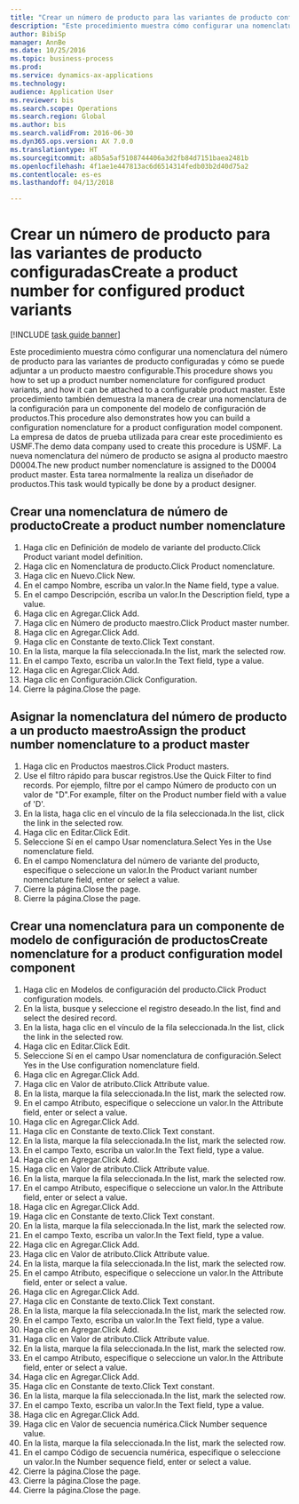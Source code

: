 ```yaml
--- 
title: "Crear un número de producto para las variantes de producto configuradas"
description: "Este procedimiento muestra cómo configurar una nomenclatura del número de producto para las variantes de producto configuradas y cómo se puede adjuntar a un producto maestro configurable."
author: BibiSp
manager: AnnBe
ms.date: 10/25/2016
ms.topic: business-process
ms.prod: 
ms.service: dynamics-ax-applications
ms.technology: 
audience: Application User
ms.reviewer: bis
ms.search.scope: Operations
ms.search.region: Global
ms.author: bis
ms.search.validFrom: 2016-06-30
ms.dyn365.ops.version: AX 7.0.0
ms.translationtype: HT
ms.sourcegitcommit: a8b5a5af5108744406a3d2fb84d7151baea2481b
ms.openlocfilehash: 4f1ae1e447813ac6d6514314fedb03b2d40d75a2
ms.contentlocale: es-es
ms.lasthandoff: 04/13/2018

---
```

# <a name="create-a-product-number-for-configured-product-variants"></a><span data-ttu-id="60ccd-103">Crear un número de producto para las variantes de producto configuradas</span><span class="sxs-lookup"><span data-stu-id="60ccd-103">Create a product number for configured product variants</span></span>

[!INCLUDE [task guide banner](../../includes/task-guide-banner.md)]

<span data-ttu-id="60ccd-104">Este procedimiento muestra cómo configurar una nomenclatura del número de producto para las variantes de producto configuradas y cómo se puede adjuntar a un producto maestro configurable.</span><span class="sxs-lookup"><span data-stu-id="60ccd-104">This procedure shows you how to set up a product number nomenclature for configured product variants, and how it can be attached to a configurable product master.</span></span> <span data-ttu-id="60ccd-105">Este procedimiento también demuestra la manera de crear una nomenclatura de la configuración para un componente del modelo de configuración de productos.</span><span class="sxs-lookup"><span data-stu-id="60ccd-105">This procedure also demonstrates how you can build a configuration nomenclature for a product configuration model component.</span></span> <span data-ttu-id="60ccd-106">La empresa de datos de prueba utilizada para crear este procedimiento es USMF.</span><span class="sxs-lookup"><span data-stu-id="60ccd-106">The demo data company used to create this procedure is USMF.</span></span> <span data-ttu-id="60ccd-107">La nueva nomenclatura del número de producto se asigna al producto maestro D0004.</span><span class="sxs-lookup"><span data-stu-id="60ccd-107">The new product number nomenclature is assigned to the D0004 product master.</span></span> <span data-ttu-id="60ccd-108">Esta tarea normalmente la realiza un diseñador de productos.</span><span class="sxs-lookup"><span data-stu-id="60ccd-108">This task would typically be done by a product designer.</span></span>


## <a name="create-a-product-number-nomenclature"></a><span data-ttu-id="60ccd-109">Crear una nomenclatura de número de producto</span><span class="sxs-lookup"><span data-stu-id="60ccd-109">Create a product number nomenclature</span></span>
1. <span data-ttu-id="60ccd-110">Haga clic en Definición de modelo de variante del producto.</span><span class="sxs-lookup"><span data-stu-id="60ccd-110">Click Product variant model definition.</span></span>
2. <span data-ttu-id="60ccd-111">Haga clic en Nomenclatura de producto.</span><span class="sxs-lookup"><span data-stu-id="60ccd-111">Click Product nomenclature.</span></span>
3. <span data-ttu-id="60ccd-112">Haga clic en Nuevo.</span><span class="sxs-lookup"><span data-stu-id="60ccd-112">Click New.</span></span>
4. <span data-ttu-id="60ccd-113">En el campo Nombre, escriba un valor.</span><span class="sxs-lookup"><span data-stu-id="60ccd-113">In the Name field, type a value.</span></span>
5. <span data-ttu-id="60ccd-114">En el campo Descripción, escriba un valor.</span><span class="sxs-lookup"><span data-stu-id="60ccd-114">In the Description field, type a value.</span></span>
6. <span data-ttu-id="60ccd-115">Haga clic en Agregar.</span><span class="sxs-lookup"><span data-stu-id="60ccd-115">Click Add.</span></span>
7. <span data-ttu-id="60ccd-116">Haga clic en Número de producto maestro.</span><span class="sxs-lookup"><span data-stu-id="60ccd-116">Click Product master number.</span></span>
8. <span data-ttu-id="60ccd-117">Haga clic en Agregar.</span><span class="sxs-lookup"><span data-stu-id="60ccd-117">Click Add.</span></span>
9. <span data-ttu-id="60ccd-118">Haga clic en Constante de texto.</span><span class="sxs-lookup"><span data-stu-id="60ccd-118">Click Text constant.</span></span>
10. <span data-ttu-id="60ccd-119">En la lista, marque la fila seleccionada.</span><span class="sxs-lookup"><span data-stu-id="60ccd-119">In the list, mark the selected row.</span></span>
11. <span data-ttu-id="60ccd-120">En el campo Texto, escriba un valor.</span><span class="sxs-lookup"><span data-stu-id="60ccd-120">In the Text field, type a value.</span></span>
12. <span data-ttu-id="60ccd-121">Haga clic en Agregar.</span><span class="sxs-lookup"><span data-stu-id="60ccd-121">Click Add.</span></span>
13. <span data-ttu-id="60ccd-122">Haga clic en Configuración.</span><span class="sxs-lookup"><span data-stu-id="60ccd-122">Click Configuration.</span></span>
14. <span data-ttu-id="60ccd-123">Cierre la página.</span><span class="sxs-lookup"><span data-stu-id="60ccd-123">Close the page.</span></span>

## <a name="assign-the-product-number-nomenclature-to-a-product-master"></a><span data-ttu-id="60ccd-124">Asignar la nomenclatura del número de producto a un producto maestro</span><span class="sxs-lookup"><span data-stu-id="60ccd-124">Assign the product number nomenclature to a product master</span></span>
1. <span data-ttu-id="60ccd-125">Haga clic en Productos maestros.</span><span class="sxs-lookup"><span data-stu-id="60ccd-125">Click Product masters.</span></span>
2. <span data-ttu-id="60ccd-126">Use el filtro rápido para buscar registros.</span><span class="sxs-lookup"><span data-stu-id="60ccd-126">Use the Quick Filter to find records.</span></span> <span data-ttu-id="60ccd-127">Por ejemplo, filtre por el campo Número de producto con un valor de "D".</span><span class="sxs-lookup"><span data-stu-id="60ccd-127">For example, filter on the Product number field with a value of 'D'.</span></span>
3. <span data-ttu-id="60ccd-128">En la lista, haga clic en el vínculo de la fila seleccionada.</span><span class="sxs-lookup"><span data-stu-id="60ccd-128">In the list, click the link in the selected row.</span></span>
4. <span data-ttu-id="60ccd-129">Haga clic en Editar.</span><span class="sxs-lookup"><span data-stu-id="60ccd-129">Click Edit.</span></span>
5. <span data-ttu-id="60ccd-130">Seleccione Sí en el campo Usar nomenclatura.</span><span class="sxs-lookup"><span data-stu-id="60ccd-130">Select Yes in the Use nomenclature field.</span></span>
6. <span data-ttu-id="60ccd-131">En el campo Nomenclatura del número de variante del producto, especifique o seleccione un valor.</span><span class="sxs-lookup"><span data-stu-id="60ccd-131">In the Product variant number nomenclature field, enter or select a value.</span></span>
7. <span data-ttu-id="60ccd-132">Cierre la página.</span><span class="sxs-lookup"><span data-stu-id="60ccd-132">Close the page.</span></span>
8. <span data-ttu-id="60ccd-133">Cierre la página.</span><span class="sxs-lookup"><span data-stu-id="60ccd-133">Close the page.</span></span>

## <a name="create-nomenclature-for-a-product-configuration-model-component"></a><span data-ttu-id="60ccd-134">Crear una nomenclatura para un componente de modelo de configuración de productos</span><span class="sxs-lookup"><span data-stu-id="60ccd-134">Create nomenclature for a product configuration model component</span></span>
1. <span data-ttu-id="60ccd-135">Haga clic en Modelos de configuración del producto.</span><span class="sxs-lookup"><span data-stu-id="60ccd-135">Click Product configuration models.</span></span>
2. <span data-ttu-id="60ccd-136">En la lista, busque y seleccione el registro deseado.</span><span class="sxs-lookup"><span data-stu-id="60ccd-136">In the list, find and select the desired record.</span></span>
3. <span data-ttu-id="60ccd-137">En la lista, haga clic en el vínculo de la fila seleccionada.</span><span class="sxs-lookup"><span data-stu-id="60ccd-137">In the list, click the link in the selected row.</span></span>
4. <span data-ttu-id="60ccd-138">Haga clic en Editar.</span><span class="sxs-lookup"><span data-stu-id="60ccd-138">Click Edit.</span></span>
5. <span data-ttu-id="60ccd-139">Seleccione Sí en el campo Usar nomenclatura de configuración.</span><span class="sxs-lookup"><span data-stu-id="60ccd-139">Select Yes in the Use configuration nomenclature field.</span></span>
6. <span data-ttu-id="60ccd-140">Haga clic en Agregar.</span><span class="sxs-lookup"><span data-stu-id="60ccd-140">Click Add.</span></span>
7. <span data-ttu-id="60ccd-141">Haga clic en Valor de atributo.</span><span class="sxs-lookup"><span data-stu-id="60ccd-141">Click Attribute value.</span></span>
8. <span data-ttu-id="60ccd-142">En la lista, marque la fila seleccionada.</span><span class="sxs-lookup"><span data-stu-id="60ccd-142">In the list, mark the selected row.</span></span>
9. <span data-ttu-id="60ccd-143">En el campo Atributo, especifique o seleccione un valor.</span><span class="sxs-lookup"><span data-stu-id="60ccd-143">In the Attribute field, enter or select a value.</span></span>
10. <span data-ttu-id="60ccd-144">Haga clic en Agregar.</span><span class="sxs-lookup"><span data-stu-id="60ccd-144">Click Add.</span></span>
11. <span data-ttu-id="60ccd-145">Haga clic en Constante de texto.</span><span class="sxs-lookup"><span data-stu-id="60ccd-145">Click Text constant.</span></span>
12. <span data-ttu-id="60ccd-146">En la lista, marque la fila seleccionada.</span><span class="sxs-lookup"><span data-stu-id="60ccd-146">In the list, mark the selected row.</span></span>
13. <span data-ttu-id="60ccd-147">En el campo Texto, escriba un valor.</span><span class="sxs-lookup"><span data-stu-id="60ccd-147">In the Text field, type a value.</span></span>
14. <span data-ttu-id="60ccd-148">Haga clic en Agregar.</span><span class="sxs-lookup"><span data-stu-id="60ccd-148">Click Add.</span></span>
15. <span data-ttu-id="60ccd-149">Haga clic en Valor de atributo.</span><span class="sxs-lookup"><span data-stu-id="60ccd-149">Click Attribute value.</span></span>
16. <span data-ttu-id="60ccd-150">En la lista, marque la fila seleccionada.</span><span class="sxs-lookup"><span data-stu-id="60ccd-150">In the list, mark the selected row.</span></span>
17. <span data-ttu-id="60ccd-151">En el campo Atributo, especifique o seleccione un valor.</span><span class="sxs-lookup"><span data-stu-id="60ccd-151">In the Attribute field, enter or select a value.</span></span>
18. <span data-ttu-id="60ccd-152">Haga clic en Agregar.</span><span class="sxs-lookup"><span data-stu-id="60ccd-152">Click Add.</span></span>
19. <span data-ttu-id="60ccd-153">Haga clic en Constante de texto.</span><span class="sxs-lookup"><span data-stu-id="60ccd-153">Click Text constant.</span></span>
20. <span data-ttu-id="60ccd-154">En la lista, marque la fila seleccionada.</span><span class="sxs-lookup"><span data-stu-id="60ccd-154">In the list, mark the selected row.</span></span>
21. <span data-ttu-id="60ccd-155">En el campo Texto, escriba un valor.</span><span class="sxs-lookup"><span data-stu-id="60ccd-155">In the Text field, type a value.</span></span>
22. <span data-ttu-id="60ccd-156">Haga clic en Agregar.</span><span class="sxs-lookup"><span data-stu-id="60ccd-156">Click Add.</span></span>
23. <span data-ttu-id="60ccd-157">Haga clic en Valor de atributo.</span><span class="sxs-lookup"><span data-stu-id="60ccd-157">Click Attribute value.</span></span>
24. <span data-ttu-id="60ccd-158">En la lista, marque la fila seleccionada.</span><span class="sxs-lookup"><span data-stu-id="60ccd-158">In the list, mark the selected row.</span></span>
25. <span data-ttu-id="60ccd-159">En el campo Atributo, especifique o seleccione un valor.</span><span class="sxs-lookup"><span data-stu-id="60ccd-159">In the Attribute field, enter or select a value.</span></span>
26. <span data-ttu-id="60ccd-160">Haga clic en Agregar.</span><span class="sxs-lookup"><span data-stu-id="60ccd-160">Click Add.</span></span>
27. <span data-ttu-id="60ccd-161">Haga clic en Constante de texto.</span><span class="sxs-lookup"><span data-stu-id="60ccd-161">Click Text constant.</span></span>
28. <span data-ttu-id="60ccd-162">En la lista, marque la fila seleccionada.</span><span class="sxs-lookup"><span data-stu-id="60ccd-162">In the list, mark the selected row.</span></span>
29. <span data-ttu-id="60ccd-163">En el campo Texto, escriba un valor.</span><span class="sxs-lookup"><span data-stu-id="60ccd-163">In the Text field, type a value.</span></span>
30. <span data-ttu-id="60ccd-164">Haga clic en Agregar.</span><span class="sxs-lookup"><span data-stu-id="60ccd-164">Click Add.</span></span>
31. <span data-ttu-id="60ccd-165">Haga clic en Valor de atributo.</span><span class="sxs-lookup"><span data-stu-id="60ccd-165">Click Attribute value.</span></span>
32. <span data-ttu-id="60ccd-166">En la lista, marque la fila seleccionada.</span><span class="sxs-lookup"><span data-stu-id="60ccd-166">In the list, mark the selected row.</span></span>
33. <span data-ttu-id="60ccd-167">En el campo Atributo, especifique o seleccione un valor.</span><span class="sxs-lookup"><span data-stu-id="60ccd-167">In the Attribute field, enter or select a value.</span></span>
34. <span data-ttu-id="60ccd-168">Haga clic en Agregar.</span><span class="sxs-lookup"><span data-stu-id="60ccd-168">Click Add.</span></span>
35. <span data-ttu-id="60ccd-169">Haga clic en Constante de texto.</span><span class="sxs-lookup"><span data-stu-id="60ccd-169">Click Text constant.</span></span>
36. <span data-ttu-id="60ccd-170">En la lista, marque la fila seleccionada.</span><span class="sxs-lookup"><span data-stu-id="60ccd-170">In the list, mark the selected row.</span></span>
37. <span data-ttu-id="60ccd-171">En el campo Texto, escriba un valor.</span><span class="sxs-lookup"><span data-stu-id="60ccd-171">In the Text field, type a value.</span></span>
38. <span data-ttu-id="60ccd-172">Haga clic en Agregar.</span><span class="sxs-lookup"><span data-stu-id="60ccd-172">Click Add.</span></span>
39. <span data-ttu-id="60ccd-173">Haga clic en Valor de secuencia numérica.</span><span class="sxs-lookup"><span data-stu-id="60ccd-173">Click Number sequence value.</span></span>
40. <span data-ttu-id="60ccd-174">En la lista, marque la fila seleccionada.</span><span class="sxs-lookup"><span data-stu-id="60ccd-174">In the list, mark the selected row.</span></span>
41. <span data-ttu-id="60ccd-175">En el campo Código de secuencia numérica, especifique o seleccione un valor.</span><span class="sxs-lookup"><span data-stu-id="60ccd-175">In the Number sequence field, enter or select a value.</span></span>
42. <span data-ttu-id="60ccd-176">Cierre la página.</span><span class="sxs-lookup"><span data-stu-id="60ccd-176">Close the page.</span></span>
43. <span data-ttu-id="60ccd-177">Cierre la página.</span><span class="sxs-lookup"><span data-stu-id="60ccd-177">Close the page.</span></span>
44. <span data-ttu-id="60ccd-178">Cierre la página.</span><span class="sxs-lookup"><span data-stu-id="60ccd-178">Close the page.</span></span>


